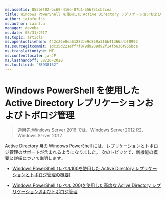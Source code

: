 ```yaml
---
ms.assetid: 853b7f02-bc69-416e-87b1-556f51cb2cea
title: Windows PowerShell を使用した Active Directory レプリケーションおよびトポロジ管理
author: iainfoulds
ms.author: iainfou
manager: daveba
ms.date: 05/31/2017
ms.topic: article
ms.openlocfilehash: 442c26e0ea61283de9c869a316b41366a4bf8992
ms.sourcegitcommit: 1dc35d221eff7f079d9209d92f14fb630f955bca
ms.translationtype: MT
ms.contentlocale: ja-JP
ms.lasthandoff: 08/26/2020
ms.locfileid: "88938162"
---
```

# <a name="active-directory-replication-and-topology-management-using-windows-powershell"></a>Windows PowerShell を使用した Active Directory レプリケーションおよびトポロジ管理

>適用先:Windows Server 2016 では、Windows Server 2012 R2、Windows Server 2012

Active Directory 用の Windows PowerShell には、レプリケーションとトポロジ管理のサポートが含まれるようになりました。 次のトピックで、新機能の概要と詳細について説明します。

-   [Windows PowerShell &#40;レベル100を使用した Active Directory レプリケーションとトポロジ管理の概要&#41;](../../../ad-ds/manage/powershell/Introduction-to-Active-Directory-Replication-and-Topology-Management-Using-Windows-PowerShell--Level-100-.md)

-   [Windows PowerShell &#40;レベル 200&#41;を使用した高度な Active Directory レプリケーションおよびトポロジ管理 ](../../../ad-ds/manage/powershell/Advanced-Active-Directory-Replication-and-Topology-Management-Using-Windows-PowerShell--Level-200-.md)



